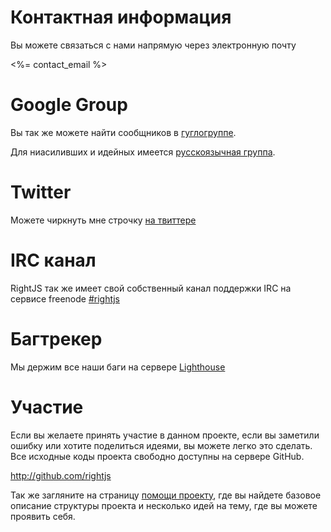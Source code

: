 # Контактная информация

Вы можете связаться с нами напрямую через электронную почту

<%= contact_email %>


# Google Group

Вы так же можете найти сообщников в [гуглогруппе](http://groups.google.com/group/rightjs).

Для ниасиливших и идейных имеется [русcкоязычная группа](http://groups.google.com/group/rightjs4ru).

# Twitter

Можете чиркнуть мне строчку [на твиттере](http://twitter.com/rightjs)

# IRC канал

RightJS так же имеет свой собственный канал поддержки IRC на сервисе freenode [#rightjs](irc://irc.freenode.net/rightjs)

# Багтрекер

Мы держим все наши баги на сервере [Lighthouse](<%= RIGHTJS_TICKETS_TRACKER_URL %>)

# Участие

Если вы желаете принять участие в данном проекте, если вы заметили ошибку или хотите
поделиться идеями, вы можете легко это сделать. Все исходные коды проекта свободно доступны
на сервере GitHub.

<http://github.com/rightjs>

Так же загляните на страницу [помощи проекту](/participate), где вы найдете базовое описание
структуры проекта и несколько идей на тему, где вы можете проявить себя.
